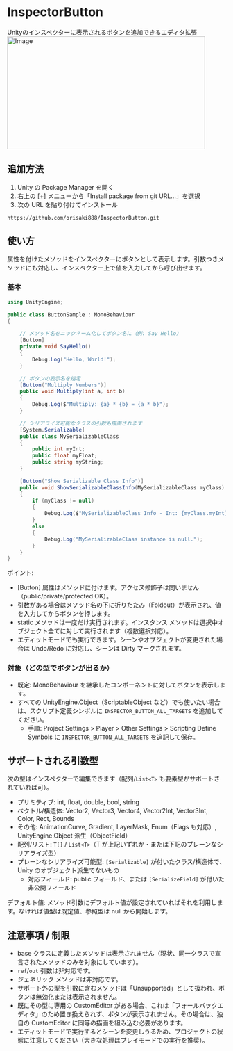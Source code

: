 # InspectorButton

Unityのインスペクターに表示されるボタンを追加できるエディタ拡張
<img width="456" height="260" alt="Image" src="https://github.com/user-attachments/assets/d3b20022-414d-4863-9a40-5ee56381fd2a" />

## 追加方法

1. Unity の Package Manager を開く
1. 右上の [+] メニューから「Install package from git URL...」を選択
1. 次の URL を貼り付けてインストール

```text
https://github.com/orisaki888/InspectorButton.git
```

## 使い方

属性を付けたメソッドをインスペクターにボタンとして表示します。引数つきメソッドにも対応し、インスペクター上で値を入力してから呼び出せます。

### 基本

```csharp
using UnityEngine;

public class ButtonSample : MonoBehaviour
{

    // メソッド名をニックネーム化してボタン名に（例: Say Hello）
    [Button]
    private void SayHello()
    {
        Debug.Log("Hello, World!");
    }

    // ボタンの表示名を指定
    [Button("Multiply Numbers")]
    public void Multiply(int a, int b)
    {
        Debug.Log($"Multiply: {a} * {b} = {a * b}");
    }

    // シリアライズ可能なクラスの引数も描画されます
    [System.Serializable]
    public class MySerializableClass
    {
        public int myInt;
        public float myFloat;
        public string myString;
    }

    [Button("Show Serializable Class Info")]
    public void ShowSerializableClassInfo(MySerializableClass myClass)
    {
        if (myClass != null)
        {
            Debug.Log($"MySerializableClass Info - Int: {myClass.myInt}, Float: {myClass.myFloat}, String: {myClass.myString}");
        }
        else
        {
            Debug.Log("MySerializableClass instance is null.");
        }
    }
}
```

ポイント:

- [Button] 属性はメソッドに付けます。アクセス修飾子は問いません（public/private/protected OK）。
- 引数がある場合はメソッド名の下に折りたたみ（Foldout）が表示され、値を入力してからボタンを押します。
- static メソッドは一度だけ実行されます。インスタンス メソッドは選択中オブジェクト全てに対して実行されます（複数選択対応）。
- エディットモードでも実行できます。シーンやオブジェクトが変更された場合は Undo/Redo に対応し、シーンは Dirty マークされます。

### 対象（どの型でボタンが出るか）

- 既定: MonoBehaviour を継承したコンポーネントに対してボタンを表示します。
- すべての UnityEngine.Object（ScriptableObject など）でも使いたい場合は、スクリプト定義シンボルに `INSPECTOR_BUTTON_ALL_TARGETS` を追加してください。
  - 手順: Project Settings > Player > Other Settings > Scripting Define Symbols に `INSPECTOR_BUTTON_ALL_TARGETS` を追記して保存。

## サポートされる引数型

次の型はインスペクターで編集できます（配列/`List<T>` も要素型がサポートされていれば可）。

- プリミティブ: int, float, double, bool, string
- ベクトル/構造体: Vector2, Vector3, Vector4, Vector2Int, Vector3Int, Color, Rect, Bounds
- その他: AnimationCurve, Gradient, LayerMask, Enum（Flags も対応）, UnityEngine.Object 派生（ObjectField）
- 配列/リスト: `T[]` / `List<T>`（T が上記いずれか・または下記のプレーンなシリアライズ型）
- プレーンなシリアライズ可能型: `[Serializable]` が付いたクラス/構造体で、Unity のオブジェクト派生でないもの
  - 対応フィールド: public フィールド、または `[SerializeField]` が付いた非公開フィールド

デフォルト値: メソッド引数にデフォルト値が設定されていればそれを利用します。なければ値型は既定値、参照型は null から開始します。

## 注意事項 / 制限

- base クラスに定義したメソッドは表示されません（現状、同一クラスで宣言されたメソッドのみを対象にしています）。
- `ref`/`out` 引数は非対応です。
- ジェネリック メソッドは非対応です。
- サポート外の型を引数に含むメソッドは「Unsupported」として扱われ、ボタンは無効化または表示されません。
- 既にその型に専用の CustomEditor がある場合、これは「フォールバックエディタ」のため置き換えられず、ボタンが表示されません。その場合は、独自の CustomEditor に同等の描画を組み込む必要があります。
- エディットモードで実行するとシーンを変更しうるため、プロジェクトの状態に注意してください（大きな処理はプレイモードでの実行を推奨）。
